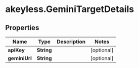 # akeyless.GeminiTargetDetails

## Properties

Name | Type | Description | Notes
------------ | ------------- | ------------- | -------------
**apiKey** | **String** |  | [optional] 
**geminiUrl** | **String** |  | [optional] 


